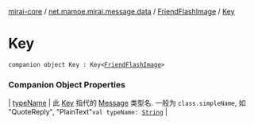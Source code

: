 [mirai-core](../../../index.md) / [net.mamoe.mirai.message.data](../../index.md) / [FriendFlashImage](../index.md) / [Key](./index.md)

# Key

`companion object Key : Key<`[`FriendFlashImage`](../index.md)`>`

### Companion Object Properties

| [typeName](type-name.md) | 此 [Key](../../-message/-key/index.md) 指代的 [Message](../../-message/index.md) 类型名. 一般为 `class.simpleName`, 如 "QuoteReply", "PlainText"`val typeName: `[`String`](https://kotlinlang.org/api/latest/jvm/stdlib/kotlin/-string/index.html) |


